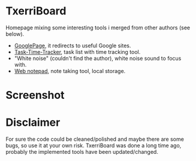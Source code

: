 # TxerriBoard
Homepage mixing some interesting tools i merged from other authors (see below).

- <a href="https://github.com/shreydan/GooglePage">GooglePage</a>, it redirects to useful Google sites.
- <a href="https://github.com/LLNL/Task-Time-Tracker">Task-Time-Tracker</a>, task list with time tracking tool.
- "White noise" (couldn't find the author), white noise sound to focus with.
- <a href="https://github.com/s3131212/Web-Notepad">Web notepad</a>, note taking tool, local storage.

# Screenshot



# Disclaimer
For sure the code could be cleaned/polished and maybe there are some bugs, so use it at your own risk.
TxerriBoard was done a long time ago, probably the implemented tools have been updated/changed.
